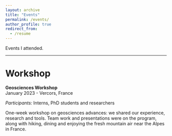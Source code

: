 ```yaml
---
layout: archive
title: "Events"
permalink: /events/
author_profile: true
redirect_from:
  - /resume
---
```


Events I attended.

***

Workshop
=====

<b>Geosciences Workshop</b>
<br>January 2023 - Vercors, France

<i>Participants:</i> Interns, PhD students and researchers

One-week workshop on geosciences advances: we shared our experience, research and tools. Team work and presentations were on the program, along with hiking, dining and enjoying the fresh mountain air near the Alpes in France.
